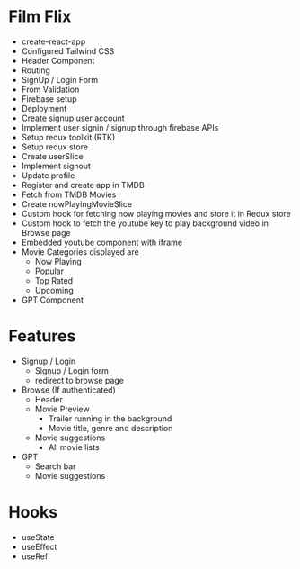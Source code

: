 # Film Flix

- create-react-app
- Configured Tailwind CSS
- Header Component
- Routing
- SignUp / Login Form
- From Validation
- Firebase setup
- Deployment
- Create signup user account
- Implement user signin / signup through firebase APIs
- Setup redux toolkit (RTK)
- Setup redux store
- Create userSlice
- Implement signout
- Update profile
- Register and create app in TMDB
- Fetch from TMDB Movies
- Create nowPlayingMovieSlice
- Custom hook for fetching now playing movies and store it in Redux store
- Custom hook to fetch the youtube key to play background video in Browse page
- Embedded youtube component with iframe
- Movie Categories displayed are
  - Now Playing
  - Popular
  - Top Rated
  - Upcoming
- GPT Component

# Features

- Signup / Login
  - Signup / Login form
  - redirect to browse page
- Browse (If authenticated)
  - Header
  - Movie Preview
    - Trailer running in the background
    - Movie title, genre and description
  - Movie suggestions
    - All movie lists
- GPT
  - Search bar
  - Movie suggestions

# Hooks

- useState
- useEffect
- useRef
